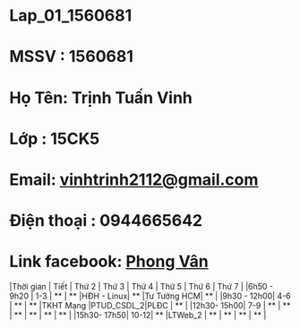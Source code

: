 # Lap_01_1560681
# MSSV : 1560681
# Họ Tên: Trịnh Tuấn Vinh
# Lớp : 15CK5
# Email: vinhtrinh2112@gmail.com
# Điện thoại : 0944665642
# Link facebook: [Phong Vân](https://www.facebook.com/profile.php?id=100009894609600)
|Thời gian   | Tiết | Thứ 2 |  Thứ 3 | Thứ 4     | Thứ 5     | Thứ 6      | Thứ 7  |
|6h50 - 9h20 | 1-3  |   **    |     **   |HĐH - Linux|    **       |Tư Tưởng HCM|  **      |
|9h30 - 12h00| 4-6  |    **   |    **    |TKHT Mạng  |PTUD_CSDL_2|PLĐC        |  **      |
|12h30- 15h00| 7-9  |    **   |  **      |  **         |    **       |   **         | **       |
|15h30- 17h50| 10-12|     **  |LTWeb_2 |  **         |        **   |   **         |     **   |

